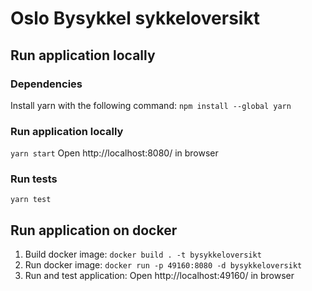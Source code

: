 # Oslo Bysykkel sykkeloversikt

## Run application locally

### Dependencies
Install yarn with the following command: `npm install --global yarn`

### Run application locally
`yarn start`
Open http://localhost:8080/ in browser

### Run tests
`yarn test`

## Run application on docker
1. Build docker image: `docker build . -t bysykkeloversikt`
2. Run docker image: `docker run -p 49160:8080 -d bysykkeloversikt`
3. Run and test application: Open http://localhost:49160/ in browser
